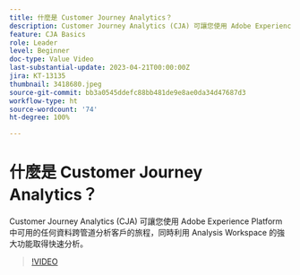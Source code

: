 ```yaml
---
title: 什麼是 Customer Journey Analytics？
description: Customer Journey Analytics (CJA) 可讓您使用 Adobe Experience Platform 中可用的任何資料跨管道分析客戶的旅程，同時利用 Analysis Workspace 的強大功能取得快速分析。
feature: CJA Basics
role: Leader
level: Beginner
doc-type: Value Video
last-substantial-update: 2023-04-21T00:00:00Z
jira: KT-13135
thumbnail: 3418680.jpeg
source-git-commit: bb3a0545ddefc88bb481de9e8ae0da34d47687d3
workflow-type: ht
source-wordcount: '74'
ht-degree: 100%

---
```



# 什麼是 Customer Journey Analytics？

Customer Journey Analytics (CJA) 可讓您使用 Adobe Experience Platform 中可用的任何資料跨管道分析客戶的旅程，同時利用 Analysis Workspace 的強大功能取得快速分析。

>[!VIDEO](https://video.tv.adobe.com/v/3418680/?quality=12&learn=on)

